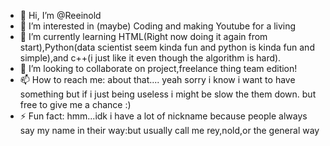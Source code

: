 - 👋 Hi, I’m @Reeinold
- 👀 I’m interested in (maybe) Coding and making Youtube for a living
- 🌱 I’m currently learning HTML(Right now doing it again from start),Python(data scientist seem kinda fun and python is kinda fun and simple),and c++(i just like it even though the algorithm is hard).
- 💞️ I’m looking to collaborate on project,freelance thing team edition!
- 📫 How to reach me: about that.... yeah sorry i know i want to have something but if i just being useless i might be slow the them down. but free to give me a chance :)
- ⚡ Fun fact: hmm...idk i have a lot of nickname because people always say my name in their way:but usually call me rey,nold,or the general way
<!---
Reeinold/Reeinold is a ✨ special ✨ repository because its `README.md` (this file) appears on your GitHub profile.
You can click the Preview link to take a look at your changes.
--->
